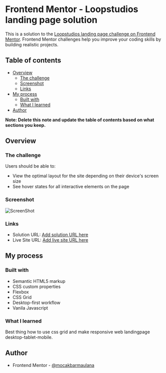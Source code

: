 # Frontend Mentor - Loopstudios landing page solution

This is a solution to the [Loopstudios landing page challenge on Frontend Mentor](https://www.frontendmentor.io/challenges/loopstudios-landing-page-N88J5Onjw). Frontend Mentor challenges help you improve your coding skills by building realistic projects.

## Table of contents

- [Overview](#overview)
  - [The challenge](#the-challenge)
  - [Screenshot](#screenshot)
  - [Links](#links)
- [My process](#my-process)
  - [Built with](#built-with)
  - [What I learned](#what-i-learned)
- [Author](#author)

**Note: Delete this note and update the table of contents based on what sections you keep.**

## Overview

### The challenge

Users should be able to:

- View the optimal layout for the site depending on their device's screen size
- See hover states for all interactive elements on the page

### Screenshot

<!-- ![]('./design/desk.png') -->

![ScreenShot](https://github.com/mocakbarmaulana/frontendmentor-loopstudios-jr/blob/master/desk.png)

### Links

- Solution URL: [Add solution URL here](https://www.frontendmentor.io/solutions/web-landingpage-responsive-using-schemantic-html5-css-3-and-vanila-js-3SpqDpJfu)
- Live Site URL: [Add live site URL here](https://loppstudios-brindel.netlify.app/)

## My process

### Built with

- Semantic HTML5 markup
- CSS custom properties
- Flexbox
- CSS Grid
- Desktop-first workflow
- Vanila Javascript

### What I learned

Best thing how to use css grid and make responsive web landingpage desktop-tablet-mobile.

## Author

- Frontend Mentor - [@mocakbarmaulana](https://www.frontendmentor.io/profile/@mocakbarmaulana)
